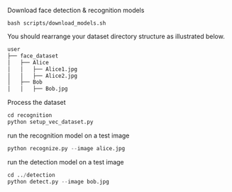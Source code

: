 Download face detection & recognition models

``` shell
bash scripts/download_models.sh
```

You should rearrange your dataset directory structure as illustrated below.

```bash
user
├── face_dataset
│   ├── Alice
│   │   ├── Alice1.jpg
│   │   ├── Alice2.jpg
│   ├── Bob
│   │   ├── Bob.jpg
```


Process the dataset

``` python
cd recognition
python setup_vec_dataset.py
```

run the recognition model on a test image 

``` python
python recognize.py --image alice.jpg
```

run the detection model on a test image 

``` python
cd ../detection
python detect.py --image bob.jpg
```